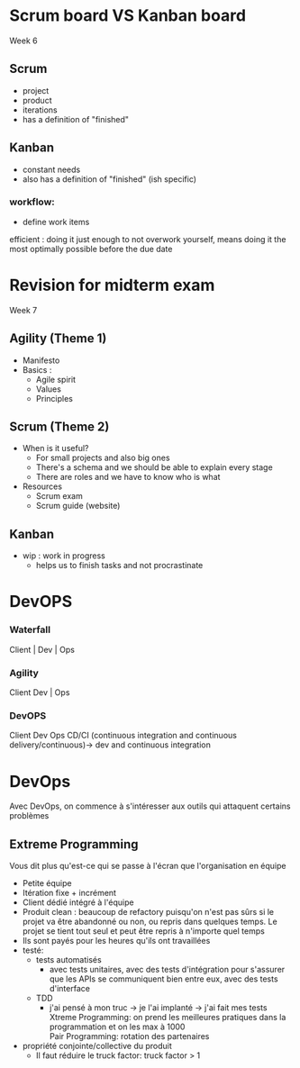 # Scrum board VS Kanban board
Week 6
## Scrum
- project
- product
- iterations
- has a definition of "finished"

## Kanban
- constant needs
- also has a definition of "finished" (ish specific)  
### workflow:  
- define work items
  
efficient : doing it just enough to not overwork yourself, means doing it the most optimally possible before the due date

# Revision for midterm exam
Week 7
## Agility (Theme 1)
- Manifesto
- Basics :
  - Agile spirit
  - Values
  - Principles

## Scrum (Theme 2)
- When is it useful?
  - For small projects and also big ones
  - There's a schema and we should be able to explain every stage
  - There are roles and we have to know who is what
- Resources
  - Scrum exam
  - Scrum guide (website)

## Kanban
- wip : work in progress
  - helps us to finish tasks and not procrastinate

# DevOPS
### Waterfall
Client | Dev | Ops
### Agility
Client Dev | Ops
### DevOPS
Client Dev Ops
CD/CI (continuous integration and continuous delivery/continuous)-> dev and continuous integration

# DevOps
Avec DevOps, on commence à s'intéresser aux outils qui attaquent certains problèmes

## Extreme Programming
Vous dit plus qu'est-ce qui se passe à l'écran que l'organisation  en équipe
- Petite équipe
- Itération fixe + incrément
- Client dédié intégré à l'équipe
- Produit clean : beaucoup de refactory puisqu'on n'est pas sûrs si le projet va être abandonné ou non, ou repris dans quelques temps. Le projet se tient tout seul et peut être repris à n'importe quel temps
- Ils sont payés pour les heures qu'ils ont travaillées
- testé: 
  - tests automatisés
    - avec tests unitaires, avec des tests d'intégration pour s'assurer que les APIs se communiquent bien entre eux, avec des tests d'interface
  - TDD
    - j'ai pensé à mon truc -> je l'ai implanté -> j'ai fait mes tests
Xtreme Programming: on prend les meilleures pratiques dans la programmation et on les max à 1000  
Pair Programming: rotation des partenaires
- propriété conjointe/collective du produit
  - Il faut réduire le truck factor: truck factor > 1
